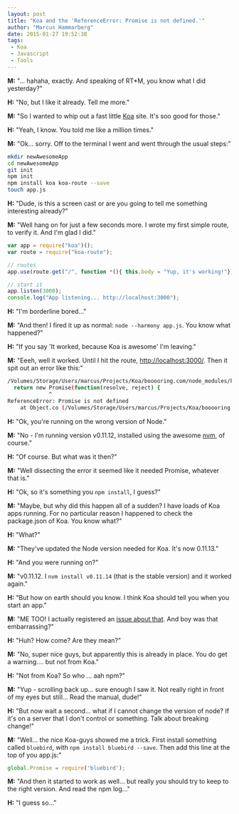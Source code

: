 ```yaml
---
layout: post
title: "Koa and the 'ReferenceError: Promise is not defined.'"
author: "Marcus Hammarberg"
date: 2015-01-27 19:52:38
tags:
 - Koa
 - Javascript
 - Tools
---
```


**M:** "... hahaha, exactly. And speaking of RT*M, you know what I did yesterday?"

**H:** "No, but I like it already. Tell me more."

**M:** "So I wanted to whip out a fast little [Koa](http://www.koajs.com) site. It's soo good for those."

**H:** "Yeah, I know. You told me like a million times."

**M:** "Ok... sorry. Off to the terminal I went and went through the usual steps:"

```bash
mkdir newAwesomeApp
cd newAwesomeApp
git init
npm init
npm install koa koa-route --save
touch app.js
```

**H:** "Dude, is this a screen cast or are you going to tell me something interesting already?"

**M:** "Well hang on for just a few seconds more. I wrote my first simple route, to verify it. And I'm glad I did."

```javascript
var app = require("koa")();
var route = require("koa-route");

// routes
app.use(route.get("/", function *(){ this.body = "Yup, it's working!"}));

// start it
app.listen(3000);
console.log("App listening... http://localhost:3000");
```

**H:** "I'm borderline bored..."

**M:** "And then! I fired it up as normal: `node --harmony app.js`. You know what happened?"

**H:** "If you say 'It worked, because Koa is awesome' I'm leaving."

**M:** "Eeeh, well it worked. Until I hit the route, <http://localhost:3000/>. Then it spit out an error like this:"

```bash
/Volumes/Storage/Users/marcus/Projects/Koa/booooring.com/node_modules/koa/node_modules/co/index.js:47
  return new Promise(function(resolve, reject) {
             ^
ReferenceError: Promise is not defined
    at Object.co (/Volumes/Storage/Users/marcus/Projects/Koa/booooring.com/node_modules/koa/node_modules/co/index.js:47:14)
```

**H:** "Ok, you're running on the wrong version of Node."

**M:** "No - I'm running version v0.11.12, installed using the awesome [nvm](https://github.com/creationix/nvm), of course."

**H:** "Of course. But what was it then?"

**M:** "Well dissecting the error it seemed like it needed Promise, whatever that is."

**H:** "Ok, so it's something you `npm install`, I guess?"

**M:** "Maybe, but why did this happen all of a sudden? I have loads of Koa apps running. For no particular reason I happened to check the package.json of Koa. You know what?"

**H:** "What?"

**M:** "They've updated the Node version needed for Koa. It's now 0.11.13."

**H:** "And you were running on?"

**M:** "v0.11.12. I `nvm install v0.11.14` (that is the stable version) and it worked again."

**H:** "But how on earth should you know. I think Koa should tell you when you start an app."

**M:** "ME TOO! I actually registered an [issue about that](https://github.com/koajs/koa/issues/397). And boy was that embarrassing?"

**H:** "Huh? How come? Are they mean?"

**M:** "No, super nice guys, but apparently this is already in place. You do get a warning.... but not from Koa."

**H:** "Not from Koa? So who ... aah npm?"

**M:** "Yup - scrolling back up... sure enough I saw it. Not really right in front of my eyes but still... Read the manual, dude!"

**H:** "But now wait a second... what if I cannot change the version of node? If it's on a server that I don't control or something. Talk about breaking change!"

**M:** "Well... the nice Koa-guys showed me a trick. First install something called `bluebird`, with `npm install bluebird --save`. Then add this line at the top of you app.js:"

```javascript
global.Promise = require('bluebird');
```

**M:** "And then it started to work as well... but really you should try to keep to the right version. And read the npm log..."

**H:** "I guess so..."
